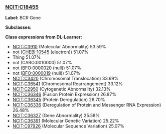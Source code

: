 
### [NCIT:C18455](http://purl.obolibrary.org/obo/NCIT_C18455)
**Label:** BCR Gene

**Subclasses:** 

**Class expressions from DL-Learner:**

- [NCIT:C3910](http://purl.obolibrary.org/obo/NCIT_C3910) (Molecular Abnormality) 53.59%
- not ([CHEBI:10545](http://purl.obolibrary.org/obo/CHEBI_10545) (electron)) 51.07%
- Thing 51.07%
- not (CARO:0010000) 51.07%
- not ([BFO:0000020](http://purl.obolibrary.org/obo/BFO_0000020) (null)) 51.07%
- not ([BFO:0000019](http://purl.obolibrary.org/obo/BFO_0000019) (null)) 51.07%
- [NCIT:C3420](http://purl.obolibrary.org/obo/NCIT_C3420) (Chromosomal Translocation) 33.69%
- [NCIT:C36541](http://purl.obolibrary.org/obo/NCIT_C36541) (Chromosomal Rearrangement) 33.12%
- [NCIT:C2950](http://purl.obolibrary.org/obo/NCIT_C2950) (Cytogenetic Abnormality) 32.13%
- [NCIT:C36346](http://purl.obolibrary.org/obo/NCIT_C36346) (Fusion Protein Expression) 26.87%
- [NCIT:C36345](http://purl.obolibrary.org/obo/NCIT_C36345) (Protein Deregulation) 26.70%
- [NCIT:C36336](http://purl.obolibrary.org/obo/NCIT_C36336) (Deregulation of Protein and Messenger RNA Expression) 26.48%
- [NCIT:C36327](http://purl.obolibrary.org/obo/NCIT_C36327) (Gene Abnormality) 25.58%
- [NCIT:C36391](http://purl.obolibrary.org/obo/NCIT_C36391) (Molecular Genetic Variation) 25.22%
- [NCIT:C97926](http://purl.obolibrary.org/obo/NCIT_C97926) (Molecular Sequence Variation) 25.07%


